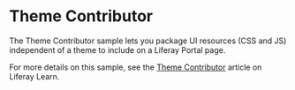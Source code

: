 # Theme Contributor

The Theme Contributor sample lets you package UI resources (CSS and JS)
independent of a theme to include on a Liferay Portal page.

For more details on this sample, see the
[Theme Contributor](https://learn.liferay.com/w/dxp/site-building/site-appearance/themes/theme-development/bundling-resources/bundling-independent-ui-resources-via-theme-contributors)
article on Liferay Learn.

